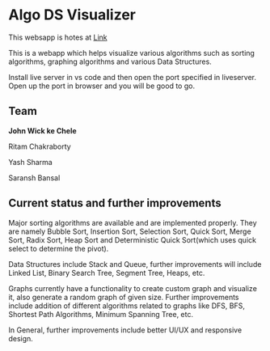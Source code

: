 # Algo DS Visualizer

This websapp is hotes at [Link](https://ritam727.github.io/AlgoDSVisualizer/)

This is a webapp which helps visualize various algorithms such as sorting algorithms, graphing algorithms and various Data Structures.

Install live server in vs code and then open the port specified in liveserver. Open up the port in browser and you will be good to go.

## Team
**John Wick ke Chele**

Ritam Chakraborty

Yash Sharma

Saransh Bansal

## Current status and further improvements

Major sorting algorithms are available and are implemented properly. They are namely Bubble Sort, Insertion Sort, Selection Sort, Quick Sort, Merge Sort, Radix Sort, Heap Sort and Deterministic Quick Sort(which uses quick select to determine the pivot).

Data Structures include Stack and Queue, further improvements will include Linked List, Binary Search Tree, Segment Tree, Heaps, etc.

Graphs currently have a functionality to create custom graph and visualize it, also generate a random graph of given size. Further improvements include addition of different algorithms related to graphs like DFS, BFS, Shortest Path Algorithms, Minimum Spanning Tree, etc.

In General, further improvements include better UI/UX and responsive design.
